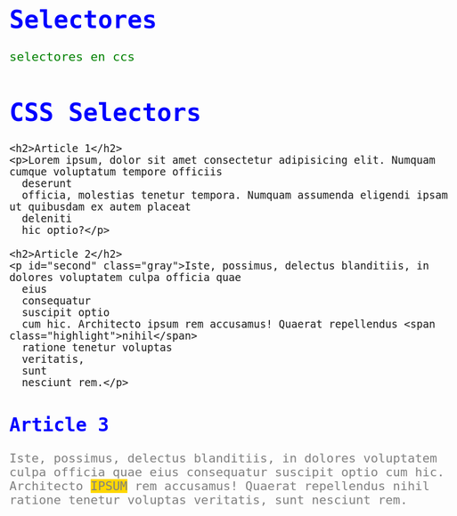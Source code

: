 # Selectores
selectores en ccs

<h1>CSS Selectors</h1>
</header>
<main>
  <article>

    <h2>Article 1</h2>
    <p>Lorem ipsum, dolor sit amet consectetur adipisicing elit. Numquam cumque voluptatum tempore officiis
      deserunt
      officia, molestias tenetur tempora. Numquam assumenda eligendi ipsam ut quibusdam ex autem placeat
      deleniti
      hic optio?</p>
  </article>
  <article>
    
    <h2>Article 2</h2>
    <p id="second" class="gray">Iste, possimus, delectus blanditiis, in dolores voluptatem culpa officia quae
      eius
      consequatur
      suscipit optio
      cum hic. Architecto ipsum rem accusamus! Quaerat repellendus <span class="highlight">nihil</span>
      ratione tenetur voluptas
      veritatis,
      sunt
      nesciunt rem.</p>
  </article>
  <article>
    <h2>Article 3</h2>
    <p class="gray">Iste, possimus, delectus blanditiis, in dolores voluptatem culpa officia quae eius
      consequatur
      suscipit optio
      cum hic. Architecto <span class="highlight">ipsum</span> rem accusamus! Quaerat repellendus nihil
      ratione tenetur voluptas
      veritatis,
      sunt
      nesciunt rem.</p>
  </article>
</main>

<head>
    <style>
        body {
  font-size: 22px;
}
    </style>
</head>



<head>
    <style>
     body {
  font-size: 22px;
}

p {
  color: purple;
}
    </style>
</head>



<head>
    <style>
    button, input, textarea, select {
 font: inherit;
}
    </style>
</head>



<head>
    <style>
    .gray {
 color: gray;
}
    </style>
</head>

<head><Style>
h1, h2 {
 color: blue;
}
</Style>
</head>


<body>
    <style>
p span {
  text-transform: uppercase;
  background-color: gold;
}
    </style>
</body>



<body>
    <style>
        p span
.highlight {
  text-transform: uppercase;
  background-color: gold;
}
    </style>
</body>


<body>
    <style>
        * {
  font-family: monospace;
}
    </style>
</body>


<style>
    p { color: red; }
    p { color: blue; }
    p { color: green; }
   </style>


<style>
    p { color: red; 
    color: blue; 
    color: green; }
   </style>

